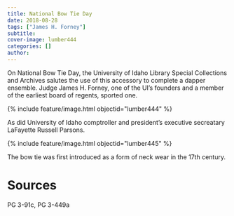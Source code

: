 ```yaml
---
title: National Bow Tie Day
date: 2018-08-28
tags: ["James H. Forney"]
subtitle: 
cover-image: lumber444
categories: []
author: 
---
```


On National Bow Tie Day, the University of Idaho Library Special Collections and Archives salutes the use of this accessory to complete a dapper ensemble. Judge James H. Forney, one of the UI’s founders and a member of the earliest board of regents, sported one.

{% include feature/image.html objectid="lumber444" %}

As did University of Idaho comptroller and president’s executive secreatary LaFayette Russell Parsons. 

{% include feature/image.html objectid="lumber445" %}

The bow tie was first introduced as a form of neck wear in the 17th century.

# Sources

PG 3-91c, PG 3-449a